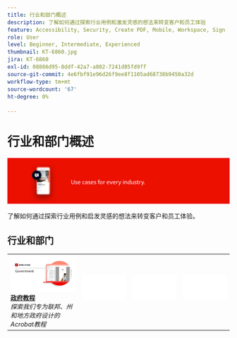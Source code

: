 ```yaml
---
title: 行业和部门概述
description: 了解如何通过探索行业用例和激发灵感的想法来转变客户和员工体验
feature: Accessibility, Security, Create PDF, Mobile, Workspace, Sign
role: User
level: Beginner, Intermediate, Experienced
thumbnail: KT-6860.jpg
jira: KT-6860
exl-id: 08886d95-8ddf-42a7-a802-7241d85fd9ff
source-git-commit: 4e6fbf91e96d26f9ee8f1105ad68738b9450a32d
workflow-type: tm+mt
source-wordcount: '67'
ht-degree: 0%

---
```


# 行业和部门概述

![Acrobat行业图像](../assets/Hero-Industry.png)

了解如何通过探索行业用例和启发灵感的想法来转变客户和员工体验。

## 行业和部门

<table style="table-layout:fixed">
<tr>
  <td>
    <a href="gov/gov-overview.md">
      <img alt="政府教程" src="../assets/Government.png" />
    </a>
    <div>
    <a href="gov/gov-overview.md"><strong>政府教程</strong></a>
    </div>
    <em>探索我们专为联邦、州和地方政府设计的Acrobat教程</em>
    <br>
  </td>
  <td>
   <img alt="间隔物" src="../assets/Whitespacer.png" />
    <div>
    <br>
  </td>  
  <td>
   <img alt="间隔物" src="../assets/Whitespacer.png" />
    <div>
    <br>
  </td>
  <td>
   <img alt="间隔物" src="../assets/Whitespacer.png" />
    <div>
    <br>
  </td>
</tr>
</table>
